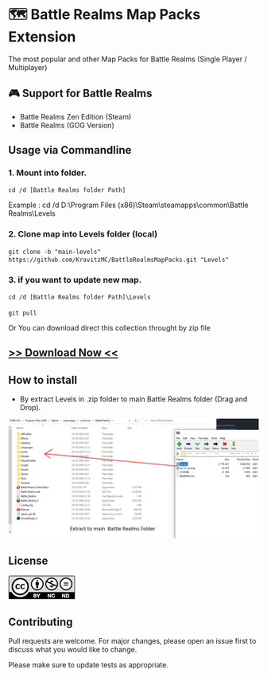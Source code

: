 # 🗺 Battle Realms Map Packs Extension 

 The most popular and other Map Packs for Battle Realms (Single Player / Multiplayer)
 
## 🎮 Support for Battle Realms 

- Battle Realms Zen Edition (Steam)
- Battle Realms (GOG Version)

## Usage via Commandline

### 1. Mount into folder.
```
cd /d [Battle Realms folder Path]
```
Example :  cd /d D:\Program Files (x86)\Steam\steamapps\common\Battle Realms\Levels


### 2. Clone map into Levels folder (local)
```
git clone -b "main-levels" https://github.com/KravitzMC/BattleRealmsMapPacks.git "Levels"
```

### 3. if you want to update new map.
```
cd /d [Battle Realms folder Path]\Levels

git pull
```

Or You can download direct this collection throught by zip file 

## [>> Download Now << ](https://github.com/KravitzMC/BattleRealmsMapPacks/archive/refs/heads/main-levels.zip)

## How to install

- By extract Levels in .zip folder to main Battle Realms folder (Drag and Drop).

![](https://raw.githubusercontent.com/KravitzMC/BattleRealmsMapPacks/main/toturial.png)


## License 
[![License: CC BY-NC-ND 4.0](https://raw.githubusercontent.com/KravitzMC/BattleRealmsMapPacks/main/byncnd.png)](https://creativecommons.org/licenses/by-nc-nd/4.0/)

## Contributing
Pull requests are welcome. For major changes, please open an issue first to discuss what you would like to change.

Please make sure to update tests as appropriate.
